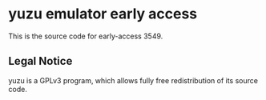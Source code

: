 yuzu emulator early access
=============

This is the source code for early-access 3549.

## Legal Notice

yuzu is a GPLv3 program, which allows fully free redistribution of its source code.